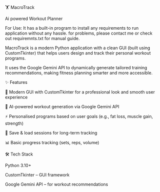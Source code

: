 🏋️ MacroTrack

Ai powered Workout Planner

For Use:
It has a built-in program to install any requirements to run application without any hassle.
for problems, please contact me or check out requiremnts.txt for manual guide.


MacroTrack is a modern Python application with a clean GUI (built using CustomTkinter) that helps users design and track their personal workout programs.

It uses the Google Gemini API to dynamically generate tailored training recommendations, making fitness planning smarter and more accessible.

✨ Features

🎨 Modern GUI with CustomTkinter for a professional look and smooth user experience

🧠 AI-powered workout generation via Google Gemini API

⚡ Personalised programs based on user goals (e.g., fat loss, muscle gain, strength)

💾 Save & load sessions for long-term tracking

📊 Basic progress tracking (sets, reps, volume)

🛠️ Tech Stack

Python 3.10+

CustomTkinter – GUI framework

Google Gemini API – for workout recommendations
